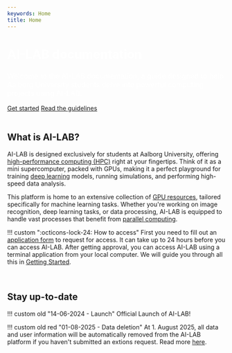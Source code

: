 ```yaml
---
keywords: Home
title: Home
---
```


<div id="service-window-warning" style="display: none;" markdown>
!!! warning "<span id="time-to-window"></span> to the next service window"

    We will be performing a scheduled maintenance on AI-LAB. The routine maintenance will take place <span id="service-date" style="font-weight: bold;"></span> between <span style="font-weight: bold;">00:01 and 23:59</span>. AI-LAB will be unavailable throughout most of the day. You can still submit new jobs until the beginning of the service window. For jobs that may exceed the service window, please ensure to set a maximum runtime using the parameter `--time` that concludes before <span style="font-weight: bold;">23:59</span> the day preceding the service window. Read more about the `--time` parameter [here](/additional-guides/setting-a-time-limit). Otherwise, these jobs will not be able to start until after the maintenance period. You will receive email notifications ==1 month, 14 days, and 1 day== prior to the scheduled maintenance window.
 
    If you have any further questions please refer your question to CLAAUDIA through the [AAU service portal](https://www.serviceportal.aau.dk/).

</div>

<div class="landing">
    <div class="landing-inner">
        <div style="grid-area: landingSplashText;">
            <h1 style="color: #fff !important;">AI-LAB documentation</h1>
            <h3 style="color: #fff !important; font-weight: 400" class="landing-subtitle">
                Welcome to the AI-LAB documentation, a guide designed to help Aalborg University students delve into powerful computing projects using AI-LAB.
            </h3>
        </div>
        <div class="landing-bottom-row" style="grid-area: landingSplashCta;">
            <a href="/getting-started/preperation"class="getstarted-button">Get started</a>
            <a href="/guidelines" class="guidelines-button">Read the guidelines</a>
        </div>
    </div>
</div>

<br>

## What is AI-LAB?
AI-LAB is designed exclusively for students at Aalborg University, offering [high-performance computing (HPC)](https://www.researcher.aau.dk/guides/research-data/high-performance-computing/introduction-to-hpc) right at your fingertips. Think of it as a mini supercomputer, packed with GPUs, making it a perfect playground for training [deep learning](/glossery/#deep-learning) models, running simulations, and performing high-speed data analysis. 

This platform is home to an extensive collection of [GPU resources](/system-overview/#overview-of-compute-nodes), tailored specifically for machine learning tasks. Whether you're working on image recognition, deep learning tasks, or data processing, AI-LAB is equipped to handle vast processes that benefit from [parallel computing](/glossery/#parallel-computing).

!!! custom "<span class="custom-callout-icon">:octicons-lock-24: How to access</span>"
    First you need to fill out an [application form](https://forms.office.com/e/caEhCRmqVN) to request for access. It can take up to 24 hours before you can access AI-LAB. After getting approval, you can access AI-LAB using a terminal application from your local computer. We will guide you through all this in [Getting Started](/getting-started/preperation).

<br>

## Stay up-to-date

!!! custom old "14-06-2024 - Launch"
    Official Launch of AI-LAB!

!!! custom old red "01-08-2025 - Data deletion"
    At 1. August 2025, all data and user information will be automatically removed from the AI-LAB platform if you haven't submitted an extions request. Read more [here](/guidelines/#1-data-deletion-and-extension-policies).



<script src="javascripts/serviceWindow.js"></script>